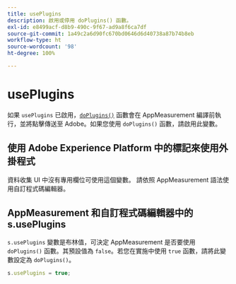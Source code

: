 ```yaml
---
title: usePlugins
description: 啟用或停用 doPlugins() 函數。
exl-id: e8499acf-d8b9-490c-9f67-ad9a8f6ca7df
source-git-commit: 1a49c2a6d90fc670bd0646d6d40738a87b74b8eb
workflow-type: ht
source-wordcount: '98'
ht-degree: 100%

---
```


# usePlugins

如果 `usePlugins` 已啟用，[`doPlugins()`](../functions/doplugins.md) 函數會在 AppMeasurement 編譯前執行，並將點擊傳送至 Adobe。如果您使用 `doPlugins()` 函數，請啟用此變數。

## 使用 Adobe Experience Platform 中的標記來使用外掛程式

資料收集 UI 中沒有專用欄位可使用這個變數。 請依照 AppMeasurement 語法使用自訂程式碼編輯器。

## AppMeasurement 和自訂程式碼編輯器中的 s.usePlugins

`s.usePlugins` 變數是布林值，可決定 AppMeasurement 是否要使用 `doPlugins()` 函數。其預設值為 `false`。若您在實施中使用 `true` 函數，請將此變數設定為 `doPlugins()`。

```js
s.usePlugins = true;
```
